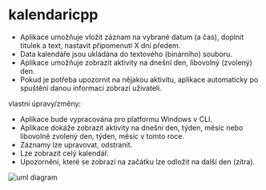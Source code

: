 # kalendaricpp
- Aplikace umožňuje vložit záznam na vybrané datum (a čas), doplnit titulek a text, nastavit
připomenutí X dní předem.
- Data kalendáře jsou ukládána do textového (binárního) souboru.
- Aplikace umožňuje zobrazit aktivity na dnešní den, libovolný (zvolený) den.
- Pokud je potřeba upozornit na nějakou aktivitu, aplikace automaticky po spuštění danou informaci
zobrazí uživateli.

vlastní úpravy/změny:
- Aplikace bude vypracována pro platformu Windows v CLI.
- Aplikace dokáže zobrazit aktivity na dnešní den, týden, měsíc nebo libovolně zvolený den, týden, měsíc v tomto roce.
- Záznamy lze upravovat, odstranit.
- Lze zobrazit celý kalendář.
- Upozornění, které se zobrazí na začátku lze odložit na další den (zítra).

![uml diagram](https://i.imgur.com/qJxPhrH.png)

